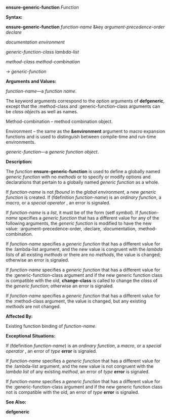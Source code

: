 **ensure-generic-function** *Function* 



**Syntax:** 



**ensure-generic-function** *function-name* &amp;key *argument-precedence-order declare* 



*documentation environment* 



*generic-function-class lambda-list* 



*method-class method-combination* 



*→ generic-function* 



**Arguments and Values:** 



*function-name*—a *function name*. 



The keyword arguments correspond to the *option* arguments of **defgeneric**, except that the :method-class and :generic-function-class arguments can be *class object*s as well as names. 



Method-combination – method combination object. 



Environment – the same as the **&amp;environment** argument to macro expansion functions and is used to distinguish between compile-time and run-time environments. 



*generic-function*—a *generic function object*. 



**Description:** 



The *function* **ensure-generic-function** is used to define a globally named *generic function* with no *methods* or to specify or modify options and declarations that pertain to a globally named *generic function* as a whole. 



If *function-name* is not *fbound* in the *global environment*, a new *generic function* is created. If (fdefinition *function-name*) is an *ordinary function*, a *macro*, or a *special operator* , an error is signaled. 



If *function-name* is a *list*, it must be of the form (setf *symbol*). If *function-name* specifies a *generic function* that has a different value for any of the following arguments, the *generic function* is modified to have the new value: :argument-precedence-order, :declare, :documentation, :method-combination. 



If *function-name* specifies a *generic function* that has a different value for the :lambda-list argument, and the new value is congruent with the *lambda lists* of all existing *methods* or there are no *methods*, the value is changed; otherwise an error is signaled. 







 



 



If *function-name* specifies a *generic function* that has a different value for the :generic-function-class argument and if the new generic function class is compatible with the old, **change-class** is called to change the *class* of the *generic function*; otherwise an error is signaled. 



If *function-name* specifies a *generic function* that has a different value for the :method-class argument, the value is changed, but any existing *methods* are not changed. 



**Affected By:** 



Existing function binding of *function-name*. 



**Exceptional Situations:** 



If (fdefinition *function-name*) is an *ordinary function*, a *macro*, or a *special operator* , an error of *type* **error** is signaled. 



If *function-name* specifies a *generic function* that has a different value for the :lambda-list argument, and the new value is not congruent with the *lambda list* of any existing *method*, an error of *type* **error** is signaled. 



If *function-name* specifies a *generic function* that has a different value for the :generic-function-class argument and if the new generic function class not is compatible with the old, an error of *type* **error** is signaled. 



**See Also:** 



**defgeneric** 




